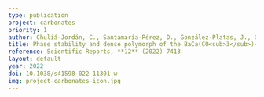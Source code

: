 ```yaml
---
type: publication
project: carbonates
priority: 1
author: Chuliá-Jordán, C., Santamaría-Pérez, D., González-Platas, J., Otero-de-la-Roza, A., Ruiz-Fuertes, J., Popescu, C.
title: Phase stability and dense polymorph of the BaCa(CO<sub>3</sub>)<sub>2</sub> barytocalcite carbonate
reference: Scientific Reports, **12** (2022) 7413
layout: default
year: 2022
doi: 10.1038/s41598-022-11301-w
img: project-carbonates-icon.jpg
---
```

